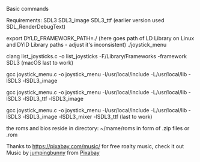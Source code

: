 Basic commands

Requirements:
SDL3
SDL3_image
SDL3_ttf (earlier version used SDL_RenderDebugText)

export DYLD_FRAMEWORK_PATH=./ (here goes path of LD Library on Linux and DYlD Library paths - adjust it's inconsistent)
./joystick_menu

clang list_joysticks.c -o list_joysticks -F/Library/Frameworks -framework SDL3 (macOS last to work)

gcc joystick_menu.c -o joystick_menu -I/usr/local/include -L/usr/local/lib -lSDL3 -lSDL3_image

gcc joystick_menu.c -o joystick_menu -I/usr/local/include -L/usr/local/lib -lSDL3 -lSDL3_ttf -lSDL3_image

gcc joystick_menu.c -o joystick_menu -I/usr/local/include -L/usr/local/lib -lSDL3 -lSDL3_image -lSDL3_mixer -lSDL3_ttf (last to work)

the roms and bios reside in directory:
~/mame/roms in form of .zip files or .rom

Thanks to https://pixabay.com/music/ for free roalty music, check it out
Music by <a href="https://pixabay.com/users/jumpingbunny-47869633/?utm_source=link-attribution&utm_medium=referral&utm_campaign=music&utm_content=359782">jumpingbunny</a> from <a href="https://pixabay.com/music//?utm_source=link-attribution&utm_medium=referral&utm_campaign=music&utm_content=359782">Pixabay</a>
